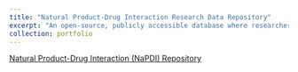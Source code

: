 ```yaml
---
title: "Natural Product-Drug Interaction Research Data Repository"
excerpt: "An open-source, publicly accessible database where researchers can access scientific results, raw data, and recommended approaches to optimally assess the clinical significance of pharmacokinetic natural product-drug interactions (PK-NPDIs)."
collection: portfolio
---
```


[Natural Product-Drug Interaction (NaPDI) Repository](https://repo.napdi.org/)